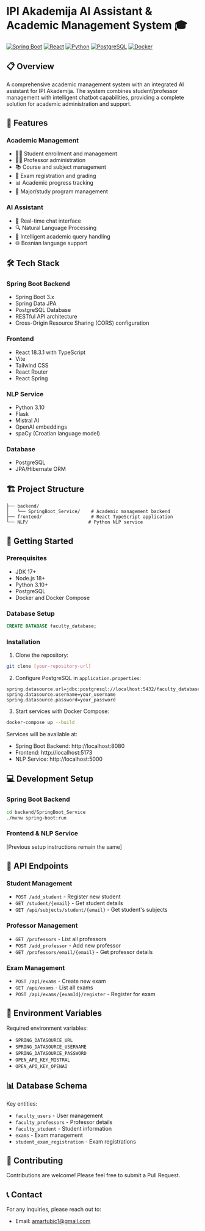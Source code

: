 # IPI Akademija AI Assistant & Academic Management System 🎓

[![Spring Boot](https://img.shields.io/badge/Spring%20Boot-3.x-brightgreen?logo=spring)](https://spring.io/projects/spring-boot)
[![React](https://img.shields.io/badge/React-18.3.1-blue?logo=react)](https://reactjs.org/)
[![Python](https://img.shields.io/badge/Python-3.10-yellow?logo=python)](https://www.python.org/)
[![PostgreSQL](https://img.shields.io/badge/PostgreSQL-Latest-blue?logo=postgresql)](https://www.postgresql.org/)
[![Docker](https://img.shields.io/badge/Docker-Enabled-blue?logo=docker)](https://www.docker.com/)

## 📋 Overview

A comprehensive academic management system with an integrated AI assistant for IPI Akademija. The system combines student/professor management with intelligent chatbot capabilities, providing a complete solution for academic administration and support.

## 🚀 Features

### Academic Management
- 👨‍🎓 Student enrollment and management
- 👨‍🏫 Professor administration
- 📚 Course and subject management
- 📝 Exam registration and grading
- 📊 Academic progress tracking
- 🎯 Major/study program management

### AI Assistant
- 💬 Real-time chat interface
- 🔍 Natural Language Processing
- 🤖 Intelligent academic query handling
- 🌐 Bosnian language support

## 🛠 Tech Stack

### Spring Boot Backend
- Spring Boot 3.x
- Spring Data JPA
- PostgreSQL Database
- RESTful API architecture
- Cross-Origin Resource Sharing (CORS) configuration

### Frontend
- React 18.3.1 with TypeScript
- Vite
- Tailwind CSS
- React Router
- React Spring

### NLP Service
- Python 3.10
- Flask
- Mistral AI
- OpenAI embeddings
- spaCy (Croatian language model)

### Database
- PostgreSQL
- JPA/Hibernate ORM

## 🏗 Project Structure

```text
├── backend/
│   └── SpringBoot_Service/    # Academic management backend
├── frontend/                  # React TypeScript application
└── NLP/                      # Python NLP service
```

## 🚦 Getting Started

### Prerequisites
- JDK 17+
- Node.js 18+
- Python 3.10+
- PostgreSQL
- Docker and Docker Compose

### Database Setup
```sql
CREATE DATABASE faculty_database;
```

### Installation

1. Clone the repository:
```bash
git clone [your-repository-url]
```

2. Configure PostgreSQL in `application.properties`:
```properties
spring.datasource.url=jdbc:postgresql://localhost:5432/faculty_database
spring.datasource.username=your_username
spring.datasource.password=your_password
```

3. Start services with Docker Compose:
```bash
docker-compose up --build
```

Services will be available at:
- Spring Boot Backend: http://localhost:8080
- Frontend: http://localhost:5173
- NLP Service: http://localhost:5000

## 💻 Development Setup

### Spring Boot Backend
```bash
cd backend/SpringBoot_Service
./mvnw spring-boot:run
```

### Frontend & NLP Service
[Previous setup instructions remain the same]

## 📝 API Endpoints

### Student Management
- `POST /add_student` - Register new student
- `GET /student/{email}` - Get student details
- `GET /api/subjects/student/{email}` - Get student's subjects

### Professor Management
- `GET /professors` - List all professors
- `POST /add_professor` - Add new professor
- `GET /professors/email/{email}` - Get professor details

### Exam Management
- `POST /api/exams` - Create new exam
- `GET /api/exams` - List all exams
- `POST /api/exams/{examId}/register` - Register for exam

## 🔑 Environment Variables

Required environment variables:
- `SPRING_DATASOURCE_URL`
- `SPRING_DATASOURCE_USERNAME`
- `SPRING_DATASOURCE_PASSWORD`
- `OPEN_API_KEY_MISTRAL`
- `OPEN_API_KEY_OPENAI`

## 📊 Database Schema

Key entities:
- `faculty_users` - User management
- `faculty_professors` - Professor details
- `faculty_student` - Student information
- `exams` - Exam management
- `student_exam_registration` - Exam registrations

## 👥 Contributing

Contributions are welcome! Please feel free to submit a Pull Request.

## 📞 Contact

For any inquiries, please reach out to:
- Email: amartubic1@gmail.com
